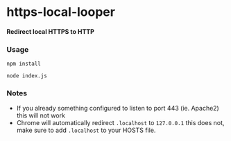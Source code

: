 # https-local-looper
#### Redirect local HTTPS to HTTP
### Usage
```
npm install
```
```
node index.js
```

### Notes
* If you already something configured to listen to port 443 (ie. Apache2) this will not work
* Chrome will automatically redirect `.localhost` to `127.0.0.1` this does not, make sure to add `.localhost` to your HOSTS file.
